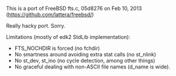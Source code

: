 This is a port of FreeBSD fts.c, 05d8276  on Feb 10, 2013 (https://github.com/lattera/freebsd/)

Really hacky port. Sorry.

Limitations (mostly of edk2 StdLib implementation):
- FTS_NOCHDIR is forced (no fchdir)
- No smartness around avoiding extra stat calls (no st_nlink)
- No st_dev, st_ino (no cycle detection, among other things)
- No graceful dealing with non-ASCII file names (d_name is wide).

